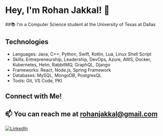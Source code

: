 # Hey, I'm Rohan Jakkal! 👋

##📚 I'm a Computer Science student at the University of Texas at Dallas

## Technologies

- Languages: Java, C++, Python, Swift, Kotlin, Lua, Linux Shell Script
- Skills: Entrepreneurship, Leadership, DevOps, Azure, AWS, Docker, Kubernetes, Helm, RabbitMQ, GraphQL, Django
- Frameworks: React, Node.js, Spring Framework
- Databases: MySQL, MongoDB, PostgresQL
- Tools: Git, VS Code, PKI

## Connect with Me!
## 📫 You can reach me at rohanjakkal@gmail.com
[![LinkedIn](https://img.shields.io/badge/LinkedIn-Connect-blue)](https://www.linkedin.com/in/rohan-jakkal/)

